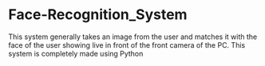 # Face-Recognition_System
This system generally takes an image from the user and matches it with the face of the user showing live in front of the front camera of the PC. This system is completely made using Python 
